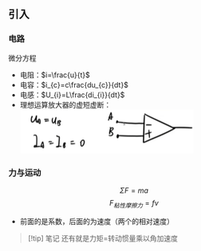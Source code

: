 ## 引入  
### 电路  
微分方程  
- 电阻：$i=\frac{u}{t}$
- 电容：$i_{c}=c\frac{du_{c}}{dt}$
- 电感：$U_{i}=L\frac{di_{i}}{dt}$
- 理想运算放大器的虚短虚断：![如图](png/Pasted%20image%2020250707113840.png)
### 力与运动  
$$
\Sigma F=ma
$$
$$
F_{粘性摩擦力}=fv
$$
- 前面的是系数，后面的为速度（两个的相对速度）

> [!tip] 笔记
> 还有就是力矩=转动惯量乘以角加速度  

